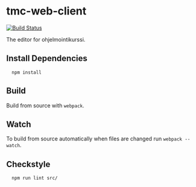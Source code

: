 # tmc-web-client

[![Build Status](https://travis-ci.org/ohjelmointikurssi/editor.svg?branch=master)](https://travis-ci.org/ohjelmointikurssi/editor/)

The editor for ohjelmointikurssi.

## Install Dependencies

```
  npm install
```

## Build

Build from source with `webpack`.

## Watch

To build from source automatically when files are changed run `webpack --watch`.

## Checkstyle

```
  npm run lint src/
```
